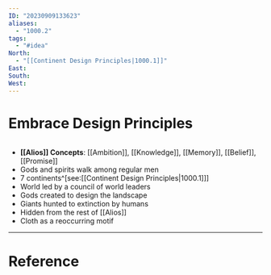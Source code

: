 ```yaml
---
ID: "20230909133623"
aliases:
  - "1000.2"
tags:
  - "#idea"
North:
  - "[[Continent Design Principles|1000.1]]"
East: 
South: 
West:
---
```

# Embrace Design Principles

```toc
```

- **[[Alios]] Concepts**: [[Ambition]], [[Knowledge]], [[Memory]], [[Belief]], [[Promise]]
- Gods and spirits walk among regular men
- 7 continents^[see:[[Continent Design Principles|1000.1]]]
- World led by a council of world leaders
- Gods created to design the landscape
- Giants hunted to extinction by humans
- Hidden from the rest of [[Alios]]
- Cloth as a reoccurring motif

---

# Reference